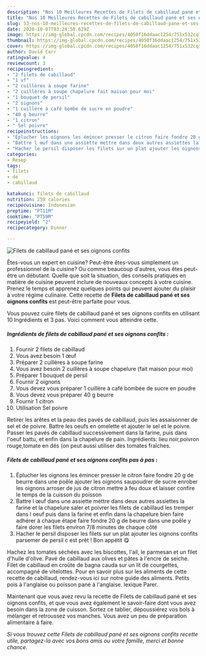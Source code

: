 ```yaml
---
description: "Nos 10 Meilleures Recettes de Filets de cabillaud pané et ses oignons confits"
title: "Nos 10 Meilleures Recettes de Filets de cabillaud pané et ses oignons confits"
slug: 53-nos-10-meilleures-recettes-de-filets-de-cabillaud-pane-et-ses-oignons-confits
date: 2020-10-07T03:24:58.629Z
image: https://img-global.cpcdn.com/recipes/4050f16ddaac1254/751x532cq70/filets-de-cabillaud-pane-et-ses-oignons-confits-photo-principale-de-la-recette.jpg
thumbnail: https://img-global.cpcdn.com/recipes/4050f16ddaac1254/751x532cq70/filets-de-cabillaud-pane-et-ses-oignons-confits-photo-principale-de-la-recette.jpg
cover: https://img-global.cpcdn.com/recipes/4050f16ddaac1254/751x532cq70/filets-de-cabillaud-pane-et-ses-oignons-confits-photo-principale-de-la-recette.jpg
author: David Carr
ratingvalue: 4
reviewcount: 3
recipeingredient:
- "2 filets de cabillaud"
- "1 uf"
- "2 cuillères à soupe farine"
- "2 cuillères à soupe chapelure fait maison pour moi"
- "1 bouquet de persil"
- "2 oignons"
- "1 cuillère à café bombe de sucre en poudre"
- "40 g beurre"
- "1 citron"
- " Sel poivre"
recipeinstructions:
- "Éplucher les oignons les émincer presser le citron faire fondre 20 g de beurre dans une poêle ajouter les oignons saupoudrer de sucre enrober les oignons arroser de jus de citron mettre à feu doux et laisser confire le temps de la cuisson du poisson"
- "Battre l œuf dans une assiette mettre dans deux autres assiettes la farine et la chapelure saler et poivrer les filets de cabillaud les tremper dans l oeuf puis dans la farine et enfin dans la chapelure bien faire adhérer à chaque étape faire fondre 20 g de beurre dans une poêle y faire dorer les filets environ 7/8 minutes de chaque côté"
- "Hacher le persil disposer les filets sur un plat ajouter les oignons confits parsemer de persil c est prêt ! Bon appétit 😋"
categories:
- Resep
tags:
- filets
- de
- cabillaud

katakunci: filets de cabillaud 
nutrition: 259 calories
recipecuisine: Indonesian
preptime: "PT11M"
cooktime: "PT59M"
recipeyield: "2"
recipecategory: Dinner

---
```



![Filets de cabillaud pané et ses oignons confits](https://img-global.cpcdn.com/recipes/4050f16ddaac1254/751x532cq70/filets-de-cabillaud-pane-et-ses-oignons-confits-photo-principale-de-la-recette.jpg)

Êtes-vous un expert en cuisine? Peut-être êtes-vous simplement un professionnel de la cuisine? Ou comme beaucoup d'autres, vous êtes peut-être un débutant. Quelle que soit la situation, des conseils pratiques en matière de cuisine peuvent inclure de nouveaux concepts à votre cuisine. Prenez le temps et apprenez quelques points qui peuvent ajouter du plaisir à votre régime culinaire. Cette recette de <strong> Filets de cabillaud pané et ses oignons confits </strong> est peut-être parfaite pour vous.

<!--inarticleads1-->

Vous pouvez cuire filets de cabillaud pané et ses oignons confits en utilisant 10 Ingrédients et 3 pas. Voici comment vous atteindre cette.

##### Ingrédients de filets de cabillaud pané et ses oignons confits :

1. Fournir 2 filets de cabillaud
1. Vous avez besoin 1 œuf
1. Préparer 2 cuillères à soupe farine
1. Vous avez besoin 2 cuillères à soupe chapelure (fait maison pour moi)
1. Préparer 1 bouquet de persil
1. Fournir 2 oignons
1. Vous devez vous préparer 1 cuillère à café bombée de sucre en poudre
1. Vous devez vous préparer 40 g beurre
1. Fournir 1 citron
1. Utilisation  Sel poivre


Retirer les arêtes et la peau des pavés de cabillaud, puis les assaisonner de sel et de poivre. Battre les oeufs en omelette et ajouter le sel et le poivre. Passer les pavés de cabillaud successivement dans la farine, puis dans l&#39;oeuf battu, et enfin dans la chapelure de pain. Ingrédients: lieu noir,poivron rouge,tomate en dés (on peut aussi utiliser des tomates fraîches. 

<!--inarticleads2-->

##### Filets de cabillaud pané et ses oignons confits pas à pas :

1. Éplucher les oignons les émincer presser le citron faire fondre 20 g de beurre dans une poêle ajouter les oignons saupoudrer de sucre enrober les oignons arroser de jus de citron mettre à feu doux et laisser confire le temps de la cuisson du poisson
1. Battre l œuf dans une assiette mettre dans deux autres assiettes la farine et la chapelure saler et poivrer les filets de cabillaud les tremper dans l oeuf puis dans la farine et enfin dans la chapelure bien faire adhérer à chaque étape faire fondre 20 g de beurre dans une poêle y faire dorer les filets environ 7/8 minutes de chaque côté
1. Hacher le persil disposer les filets sur un plat ajouter les oignons confits parsemer de persil c est prêt ! Bon appétit 😋


Hachez les tomates séchées avec les biscottes, l&#39;ail, le parmesan et un filet d&#39;huile d&#39;olive. Pavé de cabillaud aux olives et pâtes à l&#39;encre de seiche. Filet de cabillaud en croûte de bagna cauda sur un lit de courgettes, accompagné de vitelottes. Pour en savoir plus sur les aliments de cette recette de cabillaud, rendez-vous ici sur notre guide des aliments. Petits pois à l&#39;anglaise ou poisson pané à l&#39;anglaise. lexique Parer. 

<!--inarticleads1-->

<p>
Maintenant que vous avez revu la recette de Filets de cabillaud pané et ses oignons confits, et que vous avez également le savoir-faire dont vous avez besoin dans la zone de cuisson. Sortez ce tablier, dépoussiérez vos bols à mélanger et retroussez vos manches. Vous avez un peu de préparation alimentaire à faire.
</p>

<p>
<i>Si vous trouvez cette Filets de cabillaud pané et ses oignons confits recette utile, partagez-la avec vos bons amis ou votre famille, merci et bonne chance.</i>
</p>
